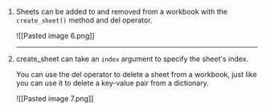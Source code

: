 1. Sheets can be added to and removed from a workbook with the `create_sheet()` method and del operator. 

	![[Pasted image 6.png]]
	
	---

2. create_sheet can take an `index` argument to specify the sheet's index.

	You can use the del operator to delete a sheet from a workbook, just like you can use it to delete a key-value pair from a dictionary.

	![[Pasted image 7.png]]
